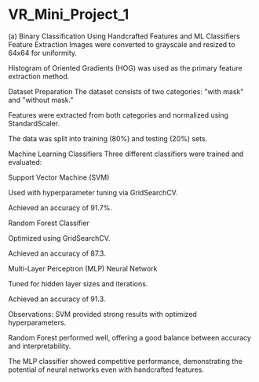 # VR_Mini_Project_1

(a) Binary Classification Using Handcrafted Features and ML Classifiers
Feature Extraction
Images were converted to grayscale and resized to 64x64 for uniformity.

Histogram of Oriented Gradients (HOG) was used as the primary feature extraction method.

Dataset Preparation
The dataset consists of two categories: "with mask" and "without mask."

Features were extracted from both categories and normalized using StandardScaler.

The data was split into training (80%) and testing (20%) sets.

Machine Learning Classifiers
Three different classifiers were trained and evaluated:

Support Vector Machine (SVM)

Used with hyperparameter tuning via GridSearchCV.

Achieved an accuracy of 91.7%.

Random Forest Classifier

Optimized using GridSearchCV.

Achieved an accuracy of 87.3.

Multi-Layer Perceptron (MLP) Neural Network

Tuned for hidden layer sizes and iterations.

Achieved an accuracy of 91.3.

Observations:
SVM provided strong results with optimized hyperparameters.

Random Forest performed well, offering a good balance between accuracy and interpretability.

The MLP classifier showed competitive performance, demonstrating the potential of neural networks even with handcrafted features.
